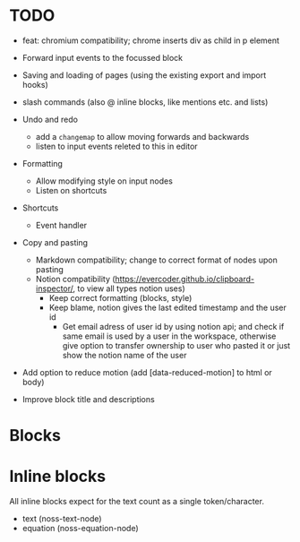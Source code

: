 # TODO
- feat: chromium compatibility; chrome inserts div as child in p element

- Forward input events to the focussed block
- Saving and loading of pages (using the existing export and import hooks)
- slash commands (also @ inline blocks, like mentions etc. and lists)
- Undo and redo
  - add a `changemap` to allow moving forwards and backwards
  - listen to input events releted to this in editor
- Formatting
  - Allow modifying style on input nodes
  - Listen on shortcuts
- Shortcuts
  - Event handler
- Copy and pasting
  - Markdown compatibility; change to correct format of nodes upon pasting
  - Notion compatibility (https://evercoder.github.io/clipboard-inspector/, to view all types notion uses)
    - Keep correct formatting (blocks, style)
    - Keep blame, notion gives the last edited timestamp and the user id
      - Get email adress of user id by using notion api; and check if same email is used by a user in the workspace, otherwise give option to transfer ownership to user who pasted it or just show the notion name of the user
- Add option to reduce motion (add [data-reduced-motion] to html or body)

- Improve block title and descriptions

# Blocks

# Inline blocks
All inline blocks expect for the text count as a single token/character.

- text (noss-text-node)
- equation (noss-equation-node)